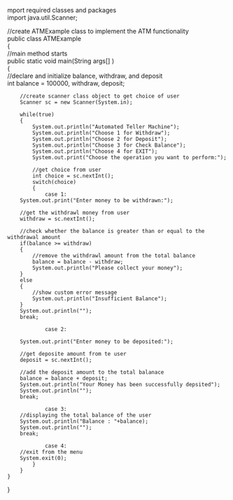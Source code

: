 mport required classes and packages   
import java.util.Scanner;  
  
//create ATMExample class to implement the ATM functionality  
public class ATMExample  
{  
    //main method starts   
    public static void main(String args[] )  
    {  
        //declare and initialize balance, withdraw, and deposit  
        int balance = 100000, withdraw, deposit;  
          
        //create scanner class object to get choice of user  
        Scanner sc = new Scanner(System.in);  
          
        while(true)  
        {  
            System.out.println("Automated Teller Machine");  
            System.out.println("Choose 1 for Withdraw");  
            System.out.println("Choose 2 for Deposit");  
            System.out.println("Choose 3 for Check Balance");  
            System.out.println("Choose 4 for EXIT");  
            System.out.print("Choose the operation you want to perform:");  
              
            //get choice from user  
            int choice = sc.nextInt();  
            switch(choice)  
            {  
                case 1:  
        System.out.print("Enter money to be withdrawn:");  
                      
        //get the withdrawl money from user  
        withdraw = sc.nextInt();  
                      
        //check whether the balance is greater than or equal to the withdrawal amount  
        if(balance >= withdraw)  
        {  
            //remove the withdrawl amount from the total balance  
            balance = balance - withdraw;  
            System.out.println("Please collect your money");  
        }  
        else  
        {  
            //show custom error message   
            System.out.println("Insufficient Balance");  
        }  
        System.out.println("");  
        break;  
   
                case 2:  
                      
        System.out.print("Enter money to be deposited:");  
                      
        //get deposite amount from te user  
        deposit = sc.nextInt();  
                      
        //add the deposit amount to the total balanace  
        balance = balance + deposit;  
        System.out.println("Your Money has been successfully depsited");  
        System.out.println("");  
        break;  
   
                case 3:  
        //displaying the total balance of the user  
        System.out.println("Balance : "+balance);  
        System.out.println("");  
        break;  
   
                case 4:  
        //exit from the menu  
        System.exit(0);  
            }  
        }  
    }  
}  
